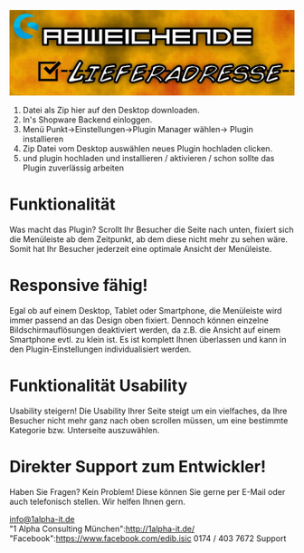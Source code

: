 ![Shopware Plugin](https://raw.githubusercontent.com/AlphaSoftwareSolutions/alternativeLieferadresseEntfernen/master/backgrounder1.png)

1. Datei als Zip hier auf den Desktop downloaden.
1. In's Shopware Backend einloggen.
1. Menü Punkt->Einstellungen->Plugin Manager wählen-> Plugin installieren
1. Zip Datei vom Desktop auswählen neues Plugin hochladen clicken.
1. und plugin hochladen und installieren / aktivieren / schon sollte das Plugin zuverlässig arbeiten



# Funktionalität
Was macht das Plugin?
Scrollt Ihr Besucher die Seite nach unten, fixiert sich die Menüleiste ab dem Zeitpunkt, ab dem diese nicht mehr zu sehen wäre. Somit hat Ihr Besucher jederzeit eine optimale Ansicht der Menüleiste.

# Responsive fähig!
Egal ob auf einem Desktop, Tablet oder Smartphone, die Menüleiste wird immer passend an das Design oben fixiert. Dennoch können einzelne Bildschirmauflösungen deaktiviert werden, da z.B. die Ansicht auf einem Smartphone evtl. zu klein ist. Es ist komplett Ihnen überlassen und kann in den Plugin-Einstellungen individualisiert werden.

# Funktionalität Usability
Usability steigern!
Die Usability Ihrer Seite steigt um ein vielfaches, da Ihre Besucher nicht mehr ganz nach oben scrollen müssen, um eine bestimmte Kategorie bzw. Unterseite auszuwählen.

# Direkter Support zum Entwickler!
Haben Sie Fragen? Kein Problem! Diese können Sie gerne per E-Mail oder auch telefonisch stellen. Wir helfen Ihnen gern.

info@1alpha-it.de  
"1 Alpha Consulting München":http://1alpha-it.de/
"Facebook":https://www.facebook.com/edib.isic
0174 / 403 7672 Support
